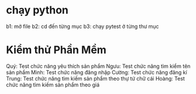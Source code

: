# chạy python

b1: mở file
b2: cd đến từng mục
b3: chạy pytest ở từng thư mục

# Kiểm thử Phần Mềm

Quý: Test chức năng yêu thích sản phẩm
Ngưu: Test chức năng tìm kiểm tên sản phẩm
Minh: Test chức năng đăng nhập
Cường: Test chức năng đăng kí
Trung: Test chức năng tìm kiếm sản phẩm theo thự tứ chữ cái
Hoàng: Test chức năng tìm kiếm sản phẩm theo giá
